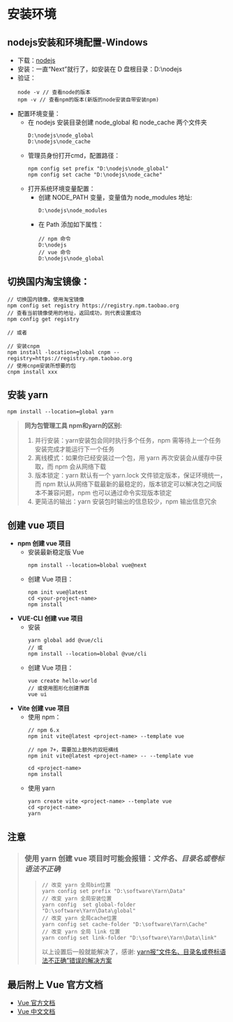 # 安装环境

## nodejs安装和环境配置-Windows
    
- 下载：[nodejs](https://nodejs.org/en/)
- 安装：一直“Next”就行了，如安装在 D 盘根目录：D:\nodejs
- 验证：
    ```
    node -v // 查看node的版本
    npm -v // 查看npm的版本(新版的node安装自带安装npm)
    ```
+ 配置环境变量：
    - 在 nodejs 安装目录创建 node_global 和 node_cache 两个文件夹
        ```
        D:\nodejs\node_global
        D:\nodejs\node_cache
        ```
    - 管理员身份打开cmd，配置路径：
        ```
        npm config set prefix "D:\nodejs\node_global"
        npm config set cache "D:\nodejs\node_cache"
        ```
    + 打开系统环境变量配置：
        - 创建 NODE_PATH 变量，变量值为 node_modules 地址:
            ```
            D:\nodejs\node_modules
            ```
        - 在 Path 添加如下属性：
            ```
            // npm 命令
            D:\nodejs
            // vue 命令
            D:\nodejs\node_global
            ```

## 切换国内淘宝镜像：

```
// 切换国内镜像，使用淘宝镜像
npm config set registry https://registry.npm.taobao.org
// 查看当前镜像使用的地址，返回成功，则代表设置成功
npm config get registry

// 或者

// 安装cnpm
npm install -location=global cnpm --registry=https://registry.npm.taobao.org
// 使用cnpm安装所想要的包
cnpm install xxx
```

## 安装 yarn

```
npm install --location=global yarn
```

>**同为包管理工具 npm和yarn的区别:**
>1. 并行安装：yarn安装包会同时执行多个任务，npm 需等待上一个任务安装完成才能运行下一个任务   
>2. 离线模式：如果你已经安装过一个包，用 yarn 再次安装会从缓存中获取，而 npm 会从网络下载
>3. 版本锁定：yarn 默认有一个 yarn.lock 文件锁定版本，保证环境统一，而 npm 默认从网络下载最新的最稳定的，版本锁定可以解决包之间版本不兼容问题，npm 也可以通过命令实现版本锁定
>4. 更简洁的输出：yarn 安装包时输出的信息较少，npm 输出信息冗余

## 创建 vue 项目

+ **npm 创建 vue 项目**
    - 安装最新稳定版 Vue
        ```
        npm install --location=blobal vue@next
        ```
    - 创建 Vue 项目：
        ```
        npm init vue@latest
        cd <your-project-name>
        npm install
        ```
+ **VUE-CLI 创建 vue 项目**
    - 安装
        ```
        yarn global add @vue/cli
        // 或
        npm install --location=blobal @vue/cli
        ```
    - 创建 Vue 项目：
        ```
        vue create hello-world
        // 或使用图形化创建界面
        vue ui
        ```
+ **Vite 创建 vue 项目**
    - 使用 npm：
        ```
        // npm 6.x
        npm init vite@latest <project-name> --template vue

        // npm 7+，需要加上额外的双短横线 
        npm init vite@latest <project-name> -- --template vue

        cd <project-name>
        npm install
        ```
    - 使用 yarn
        ```
        yarn create vite <project-name> --template vue
        cd <project-name>
        yarn
        ```

## 注意

>### 使用 yarn 创建 vue 项目时可能会报错：*文件名、目录名或卷标语法不正确*
>>```
>>// 改变 yarn 全局bin位置
>>yarn config set prefix "D:\software\Yarn\Data"
>>// 改变 yarn 全局安装位置
>>yarn config  set global-folder "D:\software\Yarn\Data\global"
>>// 改变 yarn 全局cache位置
>>yarn config set cache-folder "D:\software\Yarn\Cache"
>>// 改变 yarn 全局 link 位置
>>yarn config set link-folder "D:\software\Yarn\Data\link"
>>```
>>以上设置后一般就能解决了，感谢: [yarn报“文件名、目录名或卷标语法不正确”错误的解决方案](https://juejin.cn/post/6844904111570190349)

## 最后附上 Vue 官方文档

- [Vue 官方文档](https://vuejs.org/guide/quick-start.html)
- [Vue 中文文档](https://v3.cn.vuejs.org/guide/installation.html)
